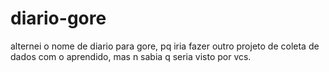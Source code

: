 # diario-gore
alternei o nome de diario para gore, pq iria fazer outro projeto de coleta de dados com o aprendido, mas n sabia q seria visto por vcs.
